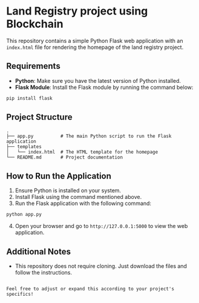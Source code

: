 # Land Registry project using Blockchain

This repository contains a simple Python Flask web application with an `index.html` file for rendering the homepage of the land registry project. 

## Requirements

- **Python**: Make sure you have the latest version of Python installed.
- **Flask Module**: Install the Flask module by running the command below:

```bash
pip install flask
```

## Project Structure

```
.
├── app.py          # The main Python script to run the Flask application
├── templates
│   └── index.html  # The HTML template for the homepage
└── README.md       # Project documentation
```

## How to Run the Application

1. Ensure Python is installed on your system.
2. Install Flask using the command mentioned above.
3. Run the Flask application with the following command:

```bash
python app.py
```

4. Open your browser and go to `http://127.0.0.1:5000` to view the web application.

## Additional Notes

- This repository does not require cloning. Just download the files and follow the instructions.
```

Feel free to adjust or expand this according to your project's specifics!
